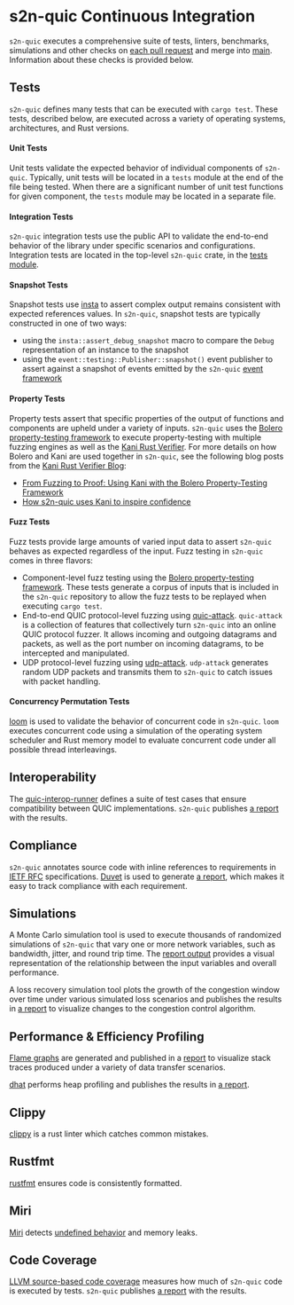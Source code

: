 # s2n-quic Continuous Integration

`s2n-quic` executes a comprehensive suite of tests, linters, benchmarks, simulations and other checks on [each pull request](https://github.com/aws/s2n-quic/actions/workflows/ci.yml?query=event%3Apull_request) and merge into [main](https://github.com/aws/s2n-quic/actions/workflows/ci.yml?query=branch%3Amain). Information about these checks is provided below.

## Tests

`s2n-quic` defines many tests that can be executed with `cargo test`. These tests, described below, are executed across a variety of operating systems, architectures, and Rust versions.

#### Unit Tests

Unit tests validate the expected behavior of individual components of `s2n-quic`. Typically, unit tests will be located in a `tests` module at the end of the file being tested. When there are a significant number of unit test functions for given component, the `tests` module may be located in a separate file. 

#### Integration Tests

`s2n-quic` integration tests use the public API to validate the end-to-end behavior of the library under specific scenarios and configurations. Integration tests are located in the top-level `s2n-quic` crate, in the [tests module](https://github.com/aws/s2n-quic/tree/main/quic/s2n-quic/src/tests). 

#### Snapshot Tests

Snapshot tests use [insta](https://crates.io/crates/insta) to assert complex output remains consistent with expected references values. In `s2n-quic`, snapshot tests are typically constructed in one of two ways:
  * using the `insta::assert_debug_snapshot` macro to compare the `Debug` representation of an instance to the snapshot
  * using the `event::testing::Publisher::snapshot()` event publisher to assert against a snapshot of events emitted by the `s2n-quic` [event framework](https://docs.rs/s2n-quic/latest/s2n_quic/provider/event/trait.Event.html) 

#### Property Tests

Property tests assert that specific properties of the output of functions and components are upheld under a variety of inputs. `s2n-quic` uses the [Bolero property-testing framework](https://camshaft.github.io/bolero/introduction.html) to execute property-testing with multiple fuzzing engines as well as the [Kani Rust Verifier](https://model-checking.github.io/kani/). For more details on how Bolero and Kani are used together in `s2n-quic`, see the following blog posts from the [Kani Rust Verifier Blog](https://model-checking.github.io/kani-verifier-blog/):
  * [From Fuzzing to Proof: Using Kani with the Bolero Property-Testing Framework](https://model-checking.github.io/kani-verifier-blog/2022/10/27/using-kani-with-the-bolero-property-testing-framework.html)
  * [How s2n-quic uses Kani to inspire confidence](https://model-checking.github.io/kani-verifier-blog/2023/05/30/how-s2n-quic-uses-kani-to-inspire-confidence.html)

#### Fuzz Tests

Fuzz tests provide large amounts of varied input data to assert `s2n-quic` behaves as expected regardless of the input. Fuzz testing in `s2n-quic` comes in three flavors:
  * Component-level fuzz testing using the [Bolero property-testing framework](https://camshaft.github.io/bolero/introduction.html). These tests generate a corpus of inputs that is included in the `s2n-quic` repository to allow the fuzz tests to be replayed when executing `cargo test`. 
  * End-to-end QUIC protocol-level fuzzing using [quic-attack](https://github.com/aws/s2n-quic/blob/main/scripts/quic-attack/README.md). `quic-attack` is a collection of features that collectively turn `s2n-quic` into an online QUIC protocol fuzzer. It allows incoming and outgoing datagrams and packets, as well as the port number on incoming datagrams, to be intercepted and manipulated. 
  * UDP protocol-level fuzzing using [udp-attack](https://github.com/aws/s2n-quic/tree/main/tools/udp-attack). `udp-attack` generates random UDP packets and transmits them to `s2n-quic` to catch issues with packet handling.

#### Concurrency Permutation Tests

[loom](https://crates.io/crates/loom) is used to validate the behavior of concurrent code in `s2n-quic`. `loom` executes concurrent code using a simulation of the operating system scheduler and Rust memory model to evaluate concurrent code under all possible thread interleavings.

## Interoperability

The [quic-interop-runner](https://github.com/marten-seemann/quic-interop-runner) defines a suite of test cases that ensure compatibility between QUIC implementations. `s2n-quic` publishes [a report](https://dnglbrstg7yg.cloudfront.net/latest/interop/index.html) with the results.

## Compliance

`s2n-quic` annotates source code with inline references to requirements in [IETF RFC](https://www.ietf.org/process/rfcs/) specifications. [Duvet](https://github.com/awslabs/duvet) is used to generate [a report](https://dnglbrstg7yg.cloudfront.net/latest/interop/index.html), which makes it easy to track compliance with each requirement.

## Simulations

A Monte Carlo simulation tool is used to execute thousands of randomized simulations of `s2n-quic` that vary one or more network variables, such as bandwidth, jitter, and round trip time. The [report output](https://dnglbrstg7yg.cloudfront.net/latest/sim/index.html) provides a visual representation of the relationship between the input variables and overall performance.

A loss recovery simulation tool plots the growth of the congestion window over time under various simulated loss scenarios and publishes the results in [a report](https://dnglbrstg7yg.cloudfront.net/latest/recovery-simulations/index.html) to visualize changes to the congestion control algorithm.

## Performance & Efficiency Profiling

[Flame graphs](https://www.brendangregg.com/flamegraphs.html) are generated and published in a [report](https://dnglbrstg7yg.cloudfront.net/latest/perf/index.html) to visualize stack traces produced under a variety of data transfer scenarios. 

[dhat](https://crates.io/crates/dhat) performs heap profiling and publishes the results in [a report](https://dnglbrstg7yg.cloudfront.net/dhat/dh_view.html?url=/latest/dhat/dhat-heap.json). 

## Clippy

[clippy](https://github.com/rust-lang/rust-clippy) is a rust linter which catches common mistakes.

## Rustfmt

[rustfmt](https://github.com/rust-lang/rustfmt) ensures code is consistently formatted.

## Miri

[Miri](https://github.com/rust-lang/miri) detects [undefined behavior](https://doc.rust-lang.org/reference/behavior-considered-undefined.html) and memory leaks.

## Code Coverage

[LLVM source-based code coverage](https://llvm.org/docs/CommandGuide/llvm-cov.html) measures how much of `s2n-quic` code is executed by tests. `s2n-quic` publishes [a report](https://dnglbrstg7yg.cloudfront.net/latest/coverage/index.html) with the results.
